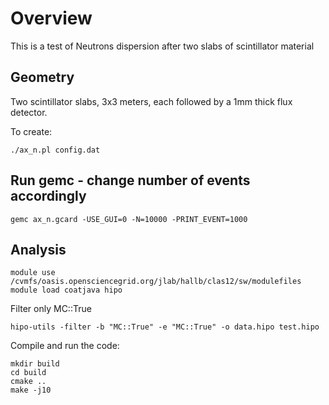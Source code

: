 # Overview

This is a test of Neutrons dispersion after two slabs of scintillator material


## Geometry

Two scintillator slabs, 3x3 meters, each followed by a 1mm thick flux detector.

To create: 

```
./ax_n.pl config.dat
```


## Run gemc - change number of events accordingly

```
gemc ax_n.gcard -USE_GUI=0 -N=10000 -PRINT_EVENT=1000
```

## Analysis


```
module use /cvmfs/oasis.opensciencegrid.org/jlab/hallb/clas12/sw/modulefiles
module load coatjava hipo
```

Filter only MC::True

```
hipo-utils -filter -b "MC::True" -e "MC::True" -o data.hipo test.hipo
```

Compile and run the code:

```
mkdir build
cd build
cmake ..
make -j10
```


